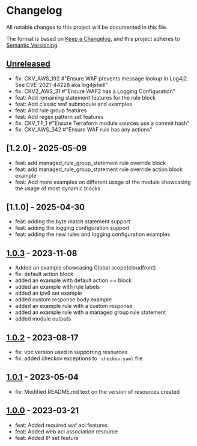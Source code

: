 # Changelog
All notable changes to this project will be documented in this file.

The format is based on [Keep a Changelog](https://keepachangelog.com/en/1.0.0/),
and this project adheres to [Semantic Versioning](https://semver.org/spec/v2.0.0.html).

## [Unreleased]
- fix: CKV_AWS_192 #"Ensure WAF prevents message lookup in Log4j2. See CVE-2021-44228 aka log4jshell"
- fix: CKV2_AWS_31 #"Ensure WAF2 has a Logging Configuration"
- feat: Add remaining statement features for the rule block
- feat: Add classic waf submodule and examples
- feat: Add rule group features
- feat: Add regex pattern set features
- fix: CKV_TF_1 #"Ensure Terraform module sources use a commit hash"
- fix: CKV_AWS_342 #"Ensure WAF rule has any actions"

## [1.2.0] - 2025-05-09
- feat: add managed_rule_group_statement rule override block
- feat: add managed_rule_group_statement rule override action block example
- feat: Add more examples on different usage of the module showcasing the usage of most dynamic blocks

## [1.1.0] - 2025-04-30
 - feat: adding the byte match statement support
 - feat: adding the logging configuration support
 - feat: adding the new rules and logging configuration examples

## [1.0.3] - 2023-11-08
 - Added an example showcasing Global scope(cloudfront)
 - fix: default action block
 - added an example with default action == block
 - added an example with rule labels
 - added an ipv6 set example
 - added custom response body example
 - added an example rule with a custom response
 - added an example rule with a managed group rule statement
 - added module outputs

## [1.0.2] - 2023-08-17
- fix: vpc version used in supporting resources
- fix: added checkov exceptions to `.checkov.yaml` file

## [1.0.1] - 2023-05-04
- fix: Modified README.md text on the version of resources created

## [1.0.0] - 2023-03-21
- feat: Added required waf acl features
- feat: Added web acl association resource
- feat: Added IP set feature

[Unreleased]: https://github.com/boldlink/terraform-aws-waf/compare/1.0.3...HEAD

[1.0.3]: https://github.com/boldlink/terraform-aws-waf/releases/tag/1.0.3
[1.0.2]: https://github.com/boldlink/terraform-aws-waf/releases/tag/1.0.2
[1.0.1]: https://github.com/boldlink/terraform-aws-waf/releases/tag/1.0.1
[1.0.0]: https://github.com/boldlink/terraform-aws-waf/releases/tag/1.0.0
